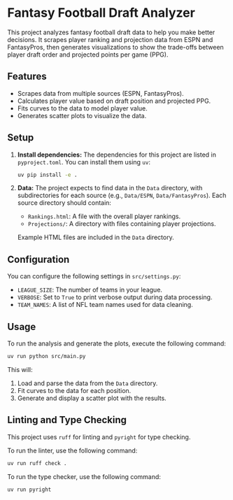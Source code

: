 # Fantasy Football Draft Analyzer

This project analyzes fantasy football draft data to help you make better decisions. It scrapes player ranking and projection data from ESPN and FantasyPros, then generates visualizations to show the trade-offs between player draft order and projected points per game (PPG).

## Features

- Scrapes data from multiple sources (ESPN, FantasyPros).
- Calculates player value based on draft position and projected PPG.
- Fits curves to the data to model player value.
- Generates scatter plots to visualize the data.

## Setup

1. **Install dependencies:**
   The dependencies for this project are listed in `pyproject.toml`. You can install them using `uv`:
   ```bash
   uv pip install -e .
   ```

2. **Data:**
   The project expects to find data in the `Data` directory, with subdirectories for each source (e.g., `Data/ESPN`, `Data/FantasyPros`). Each source directory should contain:
    - `Rankings.html`: A file with the overall player rankings.
    - `Projections/`: A directory with files containing player projections.

    Example HTML files are included in the `Data` directory.

## Configuration

You can configure the following settings in `src/settings.py`:

- `LEAGUE_SIZE`: The number of teams in your league.
- `VERBOSE`: Set to `True` to print verbose output during data processing.
- `TEAM_NAMES`: A list of NFL team names used for data cleaning.

## Usage

To run the analysis and generate the plots, execute the following command:

```bash
uv run python src/main.py
```

This will:
1. Load and parse the data from the `Data` directory.
2. Fit curves to the data for each position.
3. Generate and display a scatter plot with the results.

## Linting and Type Checking

This project uses `ruff` for linting and `pyright` for type checking.

To run the linter, use the following command:

```bash
uv run ruff check .
```

To run the type checker, use the following command:

```bash
uv run pyright
```


